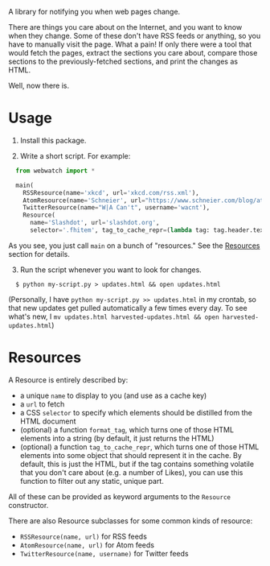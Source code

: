 A library for notifying you when web pages change.

There are things you care about on the Internet, and you want to know when they change. Some of these don't have RSS feeds or anything, so you have to manually visit the page. What a pain! If only there were a tool that would fetch the pages, extract the sections you care about, compare those sections to the previously-fetched sections, and print the changes as HTML.

Well, now there is.

Usage
=====

1. Install this package.

2. Write a short script. For example:

  ```python
    from webwatch import *

    main(
      RSSResource(name='xkcd', url='xkcd.com/rss.xml'),
      AtomResource(name='Schneier', url="https://www.schneier.com/blog/atom.xml"),
      TwitterResource(name="W|A Can't", username='wacnt'),
      Resource(
        name='Slashdot', url='slashdot.org',
        selector='.fhitem', tag_to_cache_repr=(lambda tag: tag.header.text)))
  ```

  As you see, you just call `main` on a bunch of "resources." See the [Resources](#Resources) section for details.

3. Run the script whenever you want to look for changes.

  ```language-sh
    $ python my-script.py > updates.html && open updates.html
  ```

  (Personally, I have `python my-script.py >> updates.html` in my crontab, so that new updates get pulled automatically a few times every day. To see what's new, I `mv updates.html harvested-updates.html && open harvested-updates.html`)


Resources
=========

A Resource is entirely described by:
- a unique `name` to display to you (and use as a cache key)
- a `url` to fetch
- a CSS `selector` to specify which elements should be distilled from the HTML document
- (optional) a function `format_tag`, which turns one of those HTML elements into a string (by default, it just returns the HTML)
- (optional) a function `tag_to_cache_repr`, which turns one of those HTML elements into some object that should represent it in the cache. By default, this is just the HTML, but if the tag contains something volatile that you don't care about (e.g. a number of Likes), you can use this function to filter out any static, unique part.

All of these can be provided as keyword arguments to the `Resource` constructor.

There are also Resource subclasses for some common kinds of resource:
- `RSSResource(name, url)` for RSS feeds
- `AtomResource(name, url)` for Atom feeds
- `TwitterResource(name, username)` for Twitter feeds
